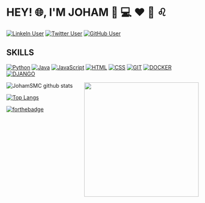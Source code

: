 # HEY! :globe_with_meridians:, I'M JOHAM  :boy: :computer: :hearts: :basketball: :leo:


[![LinkeIn User](https://img.shields.io/badge/Linkedin-johamsmc-blue?style=plastic&logo=linkedin&link=https://www.linkedin.com/in/johamsmc/)](https://www.linkedin.com/in/johamsmc/)
[![Twitter User](https://img.shields.io/badge/Twitter-JohamSMC-informational?style=plastic&logo=twitter&link=https://twitter.com/JohamSMC)](https://twitter.com/JohamSMC)
[![GitHub User](https://img.shields.io/badge/GitHub-JohamSMC-red?style=plastic&logo=github&link=https://github.com/JohamSMC)](https://github.com/JohamSMC)

## SKILLS
[![Python](https://img.shields.io/badge/PYTHON-white?style=for-the-badge&logo=python&logoColor=3776AB&color=000)](https://www.python.org/)
[![Java](https://img.shields.io/badge/JAVA-white?style=for-the-badge&logo=java&logoColor=fff&color=000)](https://www.java.com/es/download/)
[![JavaScript](https://img.shields.io/badge/JAVASCRIPT-white?style=for-the-badge&logo=javascript&logoColor=yellow&color=000)](https://www.w3schools.com/Js/)
[![HTML](https://img.shields.io/badge/HTML5-white?style=for-the-badge&logo=html5&logoColor=34F26&color=000)](https://developer.mozilla.org/es/docs/Web/HTML)
[![CSS](https://img.shields.io/badge/CSS3-white?style=for-the-badge&logo=css3&logoColor=1572B6&color=000)](https://developer.mozilla.org/es/docs/Web/CSS)
[![GIT](https://img.shields.io/badge/GIT-white?style=for-the-badge&logo=git&logoColor=F05032&color=000)](https://git-scm.com/)
[![DOCKER](https://img.shields.io/badge/DOCKER-white?style=for-the-badge&logo=docker&logoColor=2496ED&color=000)](https://www.docker.com/)
[![DJANGO](https://img.shields.io/badge/DJANGO-white?style=for-the-badge&logo=django&logoColor=092E20&color=000)](https://www.docker.com/)

<img align="right" src="https://user-images.githubusercontent.com/37983099/88250448-46d3ab00-cc6d-11ea-976c-45b1e145347c.png" height="300">

![JohamSMC github stats](https://github-readme-stats.vercel.app/api/?username=JohamSMC&hide=["stars"]&show_icons=true&theme=prussian)

[![Top Langs](https://github-readme-stats.vercel.app/api/top-langs/?username=JohamSMC&theme=prussian)](https://github.com/anuraghazra/github-readme-stats)




[![forthebadge](https://forthebadge.com/images/badges/built-with-love.svg)](https://forthebadge.com)

